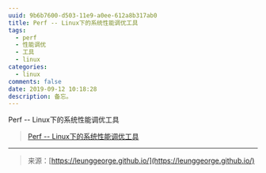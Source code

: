 ```yaml
---
uuid: 9b6b7600-d503-11e9-a0ee-612a8b317ab0
title: Perf -- Linux下的系统性能调优工具
tags:
  - perf
  - 性能调优
  - 工具
  - linux
categories:
  - linux
comments: false
date: 2019-09-12 10:18:28
description: 备忘。
---
```



Perf -- Linux下的系统性能调优工具



<!--more-->


> [Perf -- Linux下的系统性能调优工具](https://www.ibm.com/developerworks/cn/linux/l-cn-perf1/index.html)



---
<link rel="stylesheet" href="http://yandex.st/highlightjs/6.1/styles/default.min.css">
<script src="http://yandex.st/highlightjs/6.1/highlight.min.js"></script>
<script>
hljs.tabReplace = ' ';
hljs.initHighlightingOnLoad();
</script>

> 来源：[https://leunggeorge.github.io/](https://leunggeorge.github.io/)  
